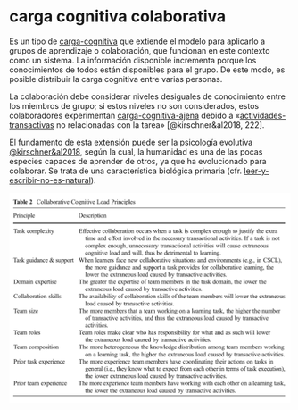 # carga cognitiva colaborativa

Es un tipo de [carga-cognitiva](carga-cognitiva.md) que extiende el modelo para aplicarlo a grupos de aprendizaje o colaboración, que funcionan en este contexto como un sistema. La información disponible incrementa porque los conocimientos de todos están disponibles para el grupo. De este modo, es posible distribuir la carga cognitiva entre varias personas.

La colaboración debe considerar niveles desiguales de conocimiento entre los miembros de grupo; si estos niveles no son considerados, estos colaboradores experimentan [carga-cognitiva-ajena](carga-cognitiva-ajena.md) debido a «[actividades-transactivas](actividades-transactivas.md) no relacionadas con la tarea» [@kirschner&al2018, 222].

El fundamento de esta extensión puede ser la psicología evolutiva [@kirschner&al2018](@kirschner&al2018.md), según la cual, la humanidad es una de las pocas especies capaces de aprender de otros, ya que ha evolucionado para colaborar. Se trata de una característica biológica primaria (cfr. [leer-y-escribir-no-es-natural](leer-y-escribir-no-es-natural.md)).

![Principios de la carga cognitiva colaborativa, por @kirshner&al2018, 229](@kirschner&al2018-229_collaborative_cognitive_load_principles.png)
